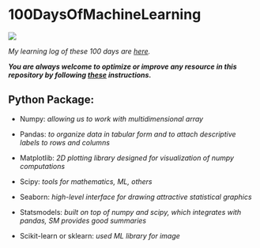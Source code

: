 # 100DaysOfMachineLearning

![](https://hackernoon.com/drafts/e11c20yk.png)


*My learning log of these 100 days are [here](https://github.com/Aman9026/100DaysOfMachineLearning/blob/master/LOG.md).*



***You are always welcome to optimize or improve any resource in this repository by following [these](https://github.com/Aman9026/100DaysOfMachineLearning/blob/master/CONTRIBUTING.md) instructions.***

## Python Package:
* Numpy: *allowing us to work with multidimensional array*

* Pandas: *to organize data in tabular form and to attach descriptive labels to rows and columns*

* Matplotlib: *2D plotting library designed for visualization of numpy computations*

* Scipy: *tools for mathematics, ML, others*

* Seaborn: *high-level interface for drawing attractive statistical graphics*

* Statsmodels: *built on top of numpy and scipy, which integrates with pandas, SM provides good summaries*

* Scikit-learn or sklearn: *used ML library for image*
